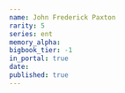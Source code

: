 ```yaml
---
name: John Frederick Paxton
rarity: 5
series: ent
memory_alpha:
bigbook_tier: -1
in_portal: true
date:
published: true
---
```




